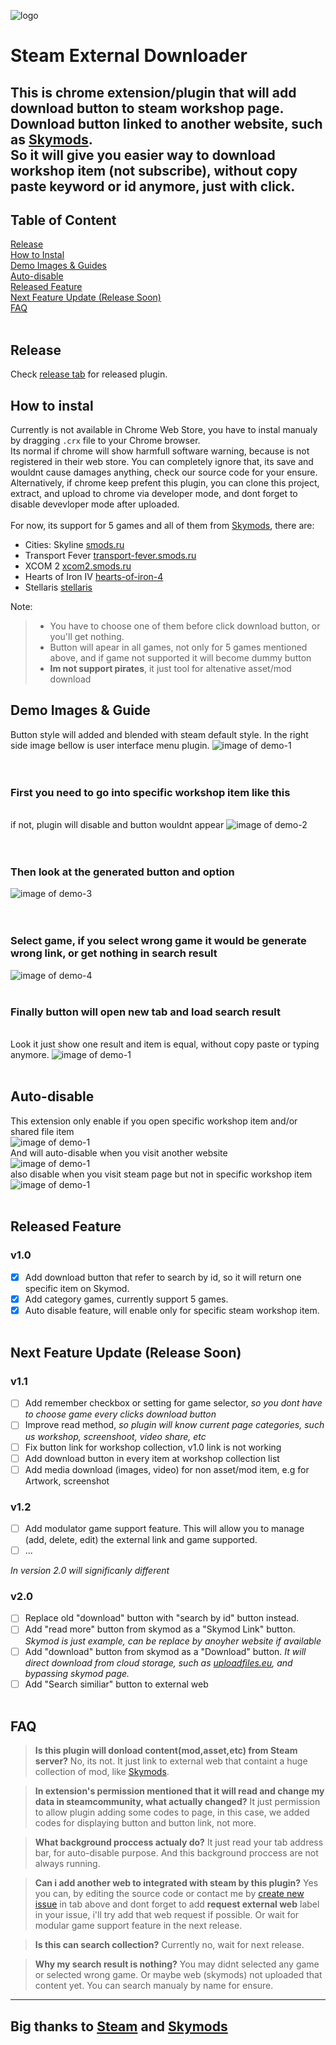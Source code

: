 ![logo](https://github.com/wisnudir/steam-external-downloader/blob/master/images/icon128.png)
# Steam External Downloader
This is chrome extension/plugin that will add download button to steam workshop page.
Download button linked to another website, such as [Skymods](http://smods.ru). <br/>
So it will give you easier way to download workshop item (not subscribe), without copy paste keyword or id anymore, just with click.
---
## Table of Content
[Release](#release)
<br />[How to Instal](#how-to-instal)
<br />[Demo Images & Guides](#demo-images)
<br />[Auto-disable](#auto-disable)
<br />[Released Feature](#released-feature)
<br />[Next Feature Update (Release Soon)](#next-feature-update-release-soon)
<br />[FAQ](#faq)
<br /><br />
## Release
Check [release tab](https://github.com/wisnudir/steam-external-downloader/releases) for released plugin.
<br />
## How to instal
Currently is not available in Chrome Web Store, you have to instal manualy by dragging <code>.crx</code> file to your Chrome browser. <br />
Its normal if chrome will show harmfull software warning, because is not registered in their web store. You can completely ignore that, its save and wouldnt cause damages anything, check our source code for your ensure. <br /> 
Alternatively, if chrome keep prefent this plugin, you can clone this project, extract, and upload to chrome via developer mode, and dont forget to disable devevloper mode after uploaded.<br/><br/>
For now, its support for 5 games and all of them from [Skymods](http://smods.ru), there are: 
* Cities: Skyline [smods.ru](http://smods.ru)
* Transport Fever [transport-fever.smods.ru](http://transport-fever.smods.ru)
* XCOM 2 [xcom2.smods.ru](http://xcom2.smods.ru)
* Hearts of Iron IV [hearts-of-iron-4](http://hearts-of-iron-4.smods.ru)
* Stellaris [stellaris](http://stellaris.smods.ru)

Note: <br />
> - You have to choose one of them before click download button, or you'll get nothing. <br />
> - Button will apear in all games, not only for 5 games mentioned above, and if game not supported it will become dummy button<br />
> - <b>Im not support pirates</b>, it just tool for altenative asset/mod download

## Demo Images & Guide
Button style will added and blended with steam default style. In the right side image bellow is user interface menu plugin.
![image of demo-1](https://github.com/wisnudir/steam-external-downloader/blob/master/demo-images/1400%20560.png)<br />
<br/><br/>

### First you need to go into specific workshop item like this
<br/>if not, plugin will disable and button wouldnt appear
![image of demo-2](https://github.com/wisnudir/steam-external-downloader/blob/master/demo-images/aa.PNG)<br />
<br/><br/>

### Then look at the generated button and option 
![image of demo-3](https://github.com/wisnudir/steam-external-downloader/blob/master/demo-images/aaa.PNG)<br />
<br/><br/>

### Select game, if you select wrong game it would be generate wrong link, or get nothing in search result
![image of demo-4](https://github.com/wisnudir/steam-external-downloader/blob/master/demo-images/abc.png)
<br /><br/>

### Finally button will open new tab and load search result
<br />Look it just show one result and item is equal, without copy paste or typing anymore.
![image of demo-1](https://github.com/wisnudir/steam-external-downloader/blob/master/demo-images/aaaaa.PNG)
<br /><br/>

## Auto-disable
This extension only enable if you open specific workshop item and/or shared file item<br />
![image of demo-1](https://github.com/wisnudir/steam-external-downloader/blob/master/demo-images/enable.png)<br />
And will auto-disable when you visit another website<br />
![image of demo-1](https://github.com/wisnudir/steam-external-downloader/blob/master/demo-images/disable.png)<br />
also disable when you visit steam page but not in specific workshop item<br />
![image of demo-1](https://github.com/wisnudir/steam-external-downloader/blob/master/demo-images/disable-2.png)<br /><br/>

## Released Feature
### v1.0
- [x] Add download button that refer to search by id, so it will return one specific item on Skymod.
- [x] Add category games, currently support 5 games.
- [x] Auto disable feature, will enable only for specific steam workshop item.
<br/><br/>

## Next Feature Update (Release Soon)
### v1.1 
- [ ] Add remember checkbox or setting for game selector, *so you dont have to choose game every clicks download button*
- [ ] Improve read method, *so plugin will know current page categories, such us workshop, screenshoot, video share, etc*
- [ ] Fix button link for workshop collection, v1.0 link is not working
- [ ] Add download button in every item at workshop collection list
- [ ] Add media download (images, video) for non asset/mod item, e.g for Artwork, screenshot

### v1.2
- [ ] Add modulator game support feature. This will allow you to manage (add, delete, edit) the external link and game supported.
- [ ] ...

*In version 2.0 will significanly different*
### v2.0
- [ ] Replace old "download" button with "search by id" button instead.
- [ ] Add "read more" button from skymod as a "Skymod Link" button. *Skymod is just example, can be replace by anoyher website if available*
- [ ] Add "download" button from skymod as a "Download" button. *It will direct download from cloud storage, such as [uploadfiles.eu](http://uploadfiles.eu/), and bypassing skymod page.*
- [ ] Add "Search similiar" button to external web
<br/><br/>
## FAQ
> __Is this plugin will donload content(mod,asset,etc) from Steam server?__
> No, its not. It just link to external web that containt a huge collection of mod, like [Skymods](http://smods.ru).

> __In extension's permission mentioned that it will read and change my data in steamcommunity, what actually changed?__
> It just permission to allow plugin adding some codes to page, in this case, we added codes for displaying button and button link, not more.

> __What background proccess actualy do?__
> It just read your tab address bar, for auto-disable purpose. And this background proccess are not always running.

> __Can i add another web to integrated with steam by this plugin?__
> Yes you can, by editing the source code or contact me by [create new issue](https://github.com/wisnudir/steam-external-downloader/issues) in tab above and dont forget to add <b>request external web</b> label in your issue, i'll try add that web request if possible. Or wait for modular game support feature in the next release.

> __Is this can search collection?__
> Currently no, wait for next release.

> __Why my search result is nothing?__
> You may didnt selected any game or selected wrong game. Or maybe web (skymods) not uploaded that content yet. You can search manualy by name for ensure.

---
Big thanks to [Steam](http://store.steampowered.com/) and [Skymods](http://smods.ru/)
---
